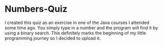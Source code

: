 # Numbers-Quiz
I created this quiz as an exercise in one of the Java courses I attended some time ago. 
You simply type in a number and the program will find it by using a binary search. 
This definitely marks the beginning of my little programming journey so I decided to upload it.
